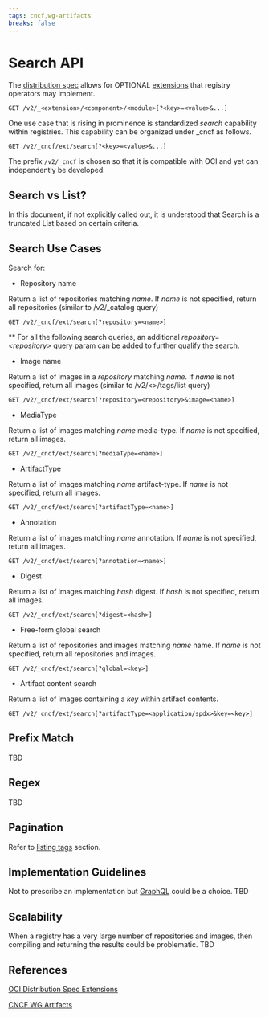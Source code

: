 ```yaml
---
tags: cncf,wg-artifacts
breaks: false
---
```


# Search API

The [distribution spec](https://github.com/opencontainers/distribution-spec)
allows for OPTIONAL [extensions](https://github.com/opencontainers/distribution-spec/blob/main/extensions/README.md) that registry operators may
implement.

```http
GET /v2/_<extension>/<component>/<module>[?<key>=<value>&...]
```

One use case that is rising in prominence is standardized _search_ capability
within registries. This capability can be organized under _cncf as follows.

```http
GET /v2/_cncf/ext/search[?<key>=<value>&...]
```

The prefix `/v2/_cncf` is chosen so that it is compatible with OCI and yet can independently be developed.

## Search vs List?

In this document, if not explicitly called out, it is understood that Search is
a truncated List based on certain criteria.

## Search Use Cases

Search for:

- Repository name

Return a list of repositories matching _name_. If _name_ is not specified, return all repositories (similar to /v2/_catalog query)

```http
GET /v2/_cncf/ext/search[?repository=<name>]
```

** For all the following search queries, an additional _repository=\<repository\>_ query param can be added to further qualify the search.

- Image name

Return a list of images in a _repository_ matching _name_. If _name_ is not specified, return all images (similar to /v2/<>/tags/list query)

```http
GET /v2/_cncf/ext/search[?repository=<repository>&image=<name>]
```

- MediaType

Return a list of images matching _name_ media-type. If _name_ is not specified, return all images.

```http
GET /v2/_cncf/ext/search[?mediaType=<name>]
```

- ArtifactType

Return a list of images matching _name_ artifact-type. If _name_ is not specified, return all images.

```http
GET /v2/_cncf/ext/search[?artifactType=<name>]
```

- Annotation

Return a list of images matching _name_ annotation. If _name_ is not specified, return all images.

```http
GET /v2/_cncf/ext/search[?annotation=<name>]
```

- Digest

Return a list of images matching _hash_ digest. If _hash_ is not specified, return all images.

```http
GET /v2/_cncf/ext/search[?digest=<hash>]
```

- Free-form global search

Return a list of repositories and images matching _name_ name. If _name_ is not specified, return all repositories and images.

```http
GET /v2/_cncf/ext/search[?global=<key>]
```

- Artifact content search

Return a list of images containing a _key_ within artifact contents.

```http
GET /v2/_cncf/ext/search[?artifactType=<application/spdx>&key=<key>]
```

## Prefix Match

TBD

## Regex

TBD

## Pagination

Refer to [listing tags](https://github.com/opencontainers/distribution-spec/blob/main/spec.md#listing-tags) section.

## Implementation Guidelines

Not to prescribe an implementation but [GraphQL](https://en.wikipedia.org/wiki/GraphQL) could be a choice.
TBD

## Scalability

When a registry has a very large number of repositories and images, then compiling and returning the results could be problematic.
TBD

## References

[OCI Distribution Spec Extensions](./_cncf.md)

[CNCF WG Artifacts](https://github.com/cncf-tags/wg-artifacts)
